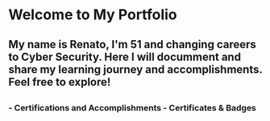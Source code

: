 # Welcome to My Portfolio
##
## My name is Renato, I'm 51 and changing careers to Cyber Security. Here I will documment and share my learning journey and accomplishments. Feel free to explore!
##
### - Certifications and Accomplishments - Certificates & Badges


